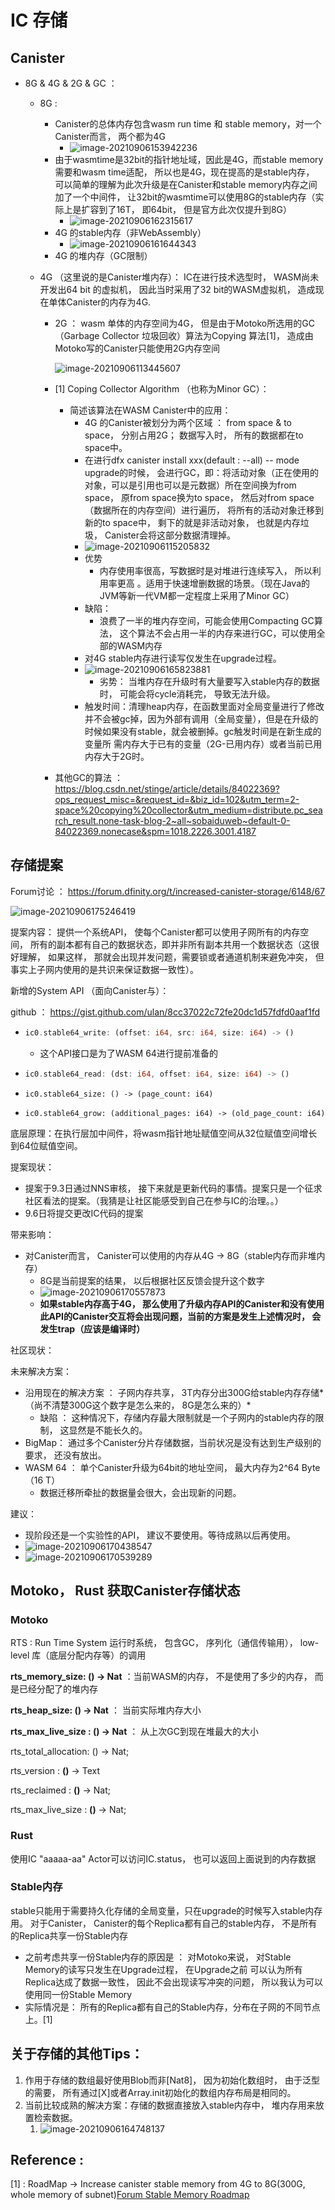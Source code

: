 # IC 存储 

## Canister

* 8G & 4G & 2G & GC ： 

  * 8G :

    * Canister的总体内存包含wasm run time 和 stable memory，对一个Canister而言， 两个都为4G
      * ![image-20210906153942236](C:\Users\20195\AppData\Roaming\Typora\typora-user-images\image-20210906153942236.png)
    * 由于wasmtime是32bit的指针地址域，因此是4G，而stable memory需要和wasm time适配， 所以也是4G，现在提高的是stable内存， 可以简单的理解为此次升级是在Canister和stable memory内存之间加了一个中间件， 让32bit的wasmtime可以使用8G的stable内存（实际上是扩容到了16T， 即64bit， 但是官方此次仅提升到8G）
      * ![image-20210906162315617](C:\Users\20195\AppData\Roaming\Typora\typora-user-images\image-20210906162315617.png)
    * 4G 的stable内存（非WebAssembly）
      * ![image-20210906161644343](C:\Users\20195\AppData\Roaming\Typora\typora-user-images\image-20210906161644343.png)
    * 4G 的堆内存（GC限制）

  * 4G （这里说的是Canister堆内存）： IC在进行技术选型时， WASM尚未开发出64 bit 的虚拟机， 因此当时采用了32 bit的WASM虚拟机， 造成现在单体Canister的内存为4G.

    * 2G ： wasm 单体的内存空间为4G， 但是由于Motoko所选用的GC（Garbage Collector 垃圾回收）算法为Copying 算法[1]， 造成由Motoko写的Canister只能使用2G内存空间

      ![image-20210906113445607](C:\Users\20195\AppData\Roaming\Typora\typora-user-images\image-20210906113445607.png)

    * [1] Coping Collector Algorithm （也称为Minor GC）： 

      * 简述该算法在WASM Canister中的应用：
        * 4G 的Canister被划分为两个区域 ： from space & to space， 分别占用2G； 数据写入时， 所有的数据都在to space中。
        * 在进行dfx canister install xxx(default : --all) -- mode upgrade的时候， 会进行GC，即：将活动对象（正在使用的对象，可以是引用也可以是元数据）所在空间换为from space， 原from space换为to space， 然后对from space（数据所在的内存空间）进行遍历， 将所有的活动对象迁移到新的to space中， 剩下的就是非活动对象， 也就是内存垃圾， Canister会将这部分数据清理掉。
        * ![image-20210906115205832](C:\Users\20195\AppData\Roaming\Typora\typora-user-images\image-20210906115205832.png)
        * 优势
          * 内存使用率很高，写数据时是对堆进行连续写入， 所以利用率更高 。适用于快速增删数据的场景。（现在Java的JVM等新一代VM都一定程度上采用了Minor GC）
        * 缺陷： 
          * 浪费了一半的堆内存空间，可能会使用Compacting GC算法， 这个算法不会占用一半的内存来进行GC，可以使用全部的WASM内存
        * 对4G stable内存进行读写仅发生在upgrade过程。
        * ![image-20210906165823881](C:\Users\20195\AppData\Roaming\Typora\typora-user-images\image-20210906165823881.png)
          * 劣势： 当堆内存在升级时有大量要写入stable内存的数据时， 可能会将cycle消耗完， 导致无法升级。 
        * 触发时间：清理heap内存，在函数里面对全局变量进行了修改并不会被gc掉，因为外部有调用（全局变量），但是在升级的时候如果没有stable，就会被删掉。gc触发时间是在新生成的变量所           需内存大于已有的变量（2G-已用内存）或者当前已用内存大于2G时。

    * 其他GC的算法 ： https://blog.csdn.net/stinge/article/details/84022369?ops_request_misc=&request_id=&biz_id=102&utm_term=2-space%20copying%20collector&utm_medium=distribute.pc_search_result.none-task-blog-2~all~sobaiduweb~default-0-84022369.nonecase&spm=1018.2226.3001.4187

## 存储提案

Forum讨论 ： https://forum.dfinity.org/t/increased-canister-storage/6148/67

![image-20210906175246419](C:\Users\20195\AppData\Roaming\Typora\typora-user-images\image-20210906175246419.png)

提案内容： 提供一个系统API， 使每个Canister都可以使用子网所有的内存空间， 所有的副本都有自己的数据状态，即并非所有副本共用一个数据状态（这很好理解， 如果这样， 那就会出现并发问题，需要锁或者通道机制来避免冲突， 但事实上子网内使用的是共识来保证数据一致性）。

新增的System API （面向Canister与）：

github ： https://gist.github.com/ulan/8cc37022c72fe20dc1d57fdfd0aaf1fd

* ```rust
  ic0.stable64_write: (offset: i64, src: i64, size: i64) -> ()
  ```

  * 这个API接口是为了WASM 64进行提前准备的

* ```rust
  ic0.stable64_read: (dst: i64, offset: i64, size: i64) -> ()
  ```

* ```
  ic0.stable64_size: () -> (page_count: i64)
  ```

* ```
  ic0.stable64_grow: (additional_pages: i64) -> (old_page_count: i64)
  ```

底层原理：在执行层加中间件，将wasm指针地址赋值空间从32位赋值空间增长到64位赋值空间。

提案现状： 

* 提案于9.3日通过NNS审核， 接下来就是更新代码的事情。提案只是一个征求社区看法的提案。（我猜是让社区能感受到自己在参与IC的治理。。）
* 9.6日将提交更改IC代码的提案

带来影响：

* 对Canister而言， Canister可以使用的内存从4G -> 8G（stable内存而非堆内存）
  * 8G是当前提案的结果， 以后根据社区反馈会提升这个数字
  * ![image-20210906170557873](C:\Users\20195\AppData\Roaming\Typora\typora-user-images\image-20210906170557873.png)
  * **如果stable内存高于4G， 那么使用了升级内存API的Canister和没有使用此API的Canister交互将会出现问题，当前的方案是发生上述情况时， 会发生trap（应该是编译时）**

社区现状：

未来解决方案：

* 沿用现在的解决方案 ： 子网内存共享， 3T内存分出300G给stable内存存储*（尚不清楚300G这个数字是怎么来的， 8G是怎么来的）*
  * 缺陷 ： 这种情况下，存储内存最大限制就是一个子网内的stable内存的限制， 这显然是不能长久的。
* BigMap： 通过多个Canister分片存储数据，当前状况是没有达到生产级别的要求， 还没有放出。
* WASM 64 ： 单个Canister升级为64bit的地址空间， 最大内存为2^64 Byte（16 T）
  * 数据迁移所牵扯的数据量会很大，会出现新的问题。

建议：

* 现阶段还是一个实验性的API， 建议不要使用。等待成熟以后再使用。
* ![image-20210906170438547](C:\Users\20195\AppData\Roaming\Typora\typora-user-images\image-20210906170438547.png)
* ![image-20210906170539289](C:\Users\20195\AppData\Roaming\Typora\typora-user-images\image-20210906170539289.png)



## Motoko， Rust 获取Canister存储状态

### Motoko

RTS : Run Time System 运行时系统， 包含GC， 序列化（通信传输用）， low-level 库（底层分配内存等）的调用

**rts_memory_size: () -> Nat** ：当前WASM的内存， 不是使用了多少的内存， 而是已经分配了的堆内存 

**rts_heap_size: () -> Nat** ： 当前实际堆内存大小

**rts_max_live_size : () -> Nat** ： 从上次GC到现在堆最大的大小

rts_total_allocation: () -> Nat;

rts_version : **()** -> Text  

 rts_reclaimed : **()** -> Nat;

 rts_max_live_size : **()** -> Nat;

### Rust

使用IC "aaaaa-aa" Actor可以访问IC.status， 也可以返回上面说到的内存数据

### Stable内存
stable只能用于需要持久化存储的全局变量，只在upgrade的时候写入stable内存用。
对于Canister， Canister的每个Replica都有自己的stable内存， 不是所有的Replica共享一份Stable内存
* 之前考虑共享一份Stable内存的原因是 ： 对Motoko来说， 对Stable Memory的读写只发生在Upgrade过程， 在Upgrade之前 可以认为所有Replica达成了数据一致性， 因此不会出现读写冲突的问题， 所以我认为可以使用同一份Stable Memory
* 实际情况是： 所有的Replica都有自己的Stable内存，分布在子网的不同节点上。[1]



## 关于存储的其他Tips：

1. 作用于存储的数组最好使用Blob而非[Nat8]， 因为初始化数组时， 由于泛型的需要， 所有通过[X]或者Array.init初始化的数组内存布局是相同的。
2. 当前比较成熟的解决方案：存储的数据直接放入stable内存中， 堆内存用来放置检索数据。
   1. ![image-20210906164748137](C:\Users\20195\AppData\Roaming\Typora\typora-user-images\image-20210906164748137.png)


## Reference :
[1] : RoadMap -> Increase canister stable memory from 4G to 8G(300G, whole memory of subnet)[Forum Stable Memory Roadmap](https://forum.dfinity.org/t/increased-canister-storage/6148/70?u=c-b-elite)
